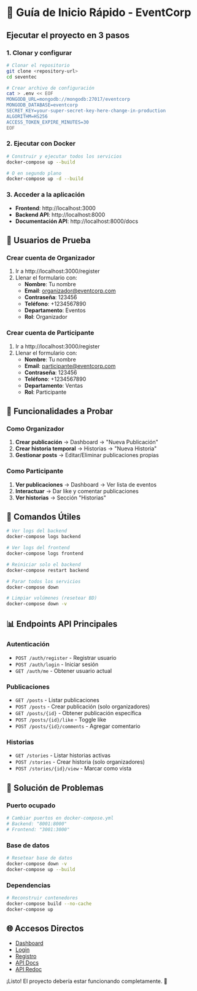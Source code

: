 # 🚀 Guía de Inicio Rápido - EventCorp

## Ejecutar el proyecto en 3 pasos

### 1. Clonar y configurar
```bash
# Clonar el repositorio
git clone <repository-url>
cd seventec

# Crear archivo de configuración
cat > .env << EOF
MONGODB_URL=mongodb://mongodb:27017/eventcorp
MONGODB_DATABASE=eventcorp
SECRET_KEY=your-super-secret-key-here-change-in-production
ALGORITHM=HS256
ACCESS_TOKEN_EXPIRE_MINUTES=30
EOF
```

### 2. Ejecutar con Docker
```bash
# Construir y ejecutar todos los servicios
docker-compose up --build

# O en segundo plano
docker-compose up -d --build
```

### 3. Acceder a la aplicación
- **Frontend**: http://localhost:3000
- **Backend API**: http://localhost:8000
- **Documentación API**: http://localhost:8000/docs

## 📝 Usuarios de Prueba

### Crear cuenta de Organizador
1. Ir a http://localhost:3000/register
2. Llenar el formulario con:
   - **Nombre**: Tu nombre
   - **Email**: organizador@eventcorp.com
   - **Contraseña**: 123456
   - **Teléfono**: +1234567890
   - **Departamento**: Eventos
   - **Rol**: Organizador

### Crear cuenta de Participante
1. Ir a http://localhost:3000/register
2. Llenar el formulario con:
   - **Nombre**: Tu nombre
   - **Email**: participante@eventcorp.com
   - **Contraseña**: 123456
   - **Teléfono**: +1234567890
   - **Departamento**: Ventas
   - **Rol**: Participante

## 🎯 Funcionalidades a Probar

### Como Organizador
1. **Crear publicación** → Dashboard → "Nueva Publicación"
2. **Crear historia temporal** → Historias → "Nueva Historia"
3. **Gestionar posts** → Editar/Eliminar publicaciones propias

### Como Participante
1. **Ver publicaciones** → Dashboard → Ver lista de eventos
2. **Interactuar** → Dar like y comentar publicaciones
3. **Ver historias** → Sección "Historias"

## 🔧 Comandos Útiles

```bash
# Ver logs del backend
docker-compose logs backend

# Ver logs del frontend
docker-compose logs frontend

# Reiniciar solo el backend
docker-compose restart backend

# Parar todos los servicios
docker-compose down

# Limpiar volúmenes (resetear BD)
docker-compose down -v
```

## 📊 Endpoints API Principales

### Autenticación
- `POST /auth/register` - Registrar usuario
- `POST /auth/login` - Iniciar sesión
- `GET /auth/me` - Obtener usuario actual

### Publicaciones
- `GET /posts` - Listar publicaciones
- `POST /posts` - Crear publicación (solo organizadores)
- `GET /posts/{id}` - Obtener publicación específica
- `POST /posts/{id}/like` - Toggle like
- `POST /posts/{id}/comments` - Agregar comentario

### Historias
- `GET /stories` - Listar historias activas
- `POST /stories` - Crear historia (solo organizadores)
- `POST /stories/{id}/view` - Marcar como vista

## 🐛 Solución de Problemas

### Puerto ocupado
```bash
# Cambiar puertos en docker-compose.yml
# Backend: "8001:8000"
# Frontend: "3001:3000"
```

### Base de datos
```bash
# Resetear base de datos
docker-compose down -v
docker-compose up --build
```

### Dependencias
```bash
# Reconstruir contenedores
docker-compose build --no-cache
docker-compose up
```

## 🌐 Accesos Directos

- [Dashboard](http://localhost:3000)
- [Login](http://localhost:3000/login)
- [Registro](http://localhost:3000/register)
- [API Docs](http://localhost:8000/docs)
- [API Redoc](http://localhost:8000/redoc)

¡Listo! El proyecto debería estar funcionando completamente. 🎉 